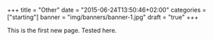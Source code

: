 +++
title = "Other"
date = "2015-06-24T13:50:46+02:00"
categories = ["starting"]
banner = "img/banners/banner-1.jpg"
draft = "true"
+++

This is the first new page.
Tested here.